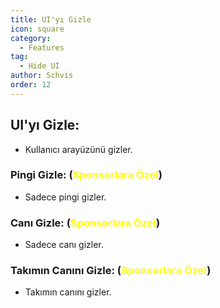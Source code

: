 ```yaml
---
title: UI'yı Gizle
icon: square
category:
  - Features
tag:
  - Hide UI
author: Schvis
order: 12
---
```


## UI'yı Gizle:
- Kullanıcı arayüzünü gizler.
### Pingi Gizle: (<span style='color:yellow;'>Sponsorlara Özel</span>)
- Sadece pingi gizler.
### Canı Gizle: (<span style='color:yellow;'>Sponsorlara Özel</span>)
- Sadece canı gizler.
### Takımın Canını Gizle: (<span style='color:yellow;'>Sponsorlara Özel</span>)
- Takımın canını gizler.
